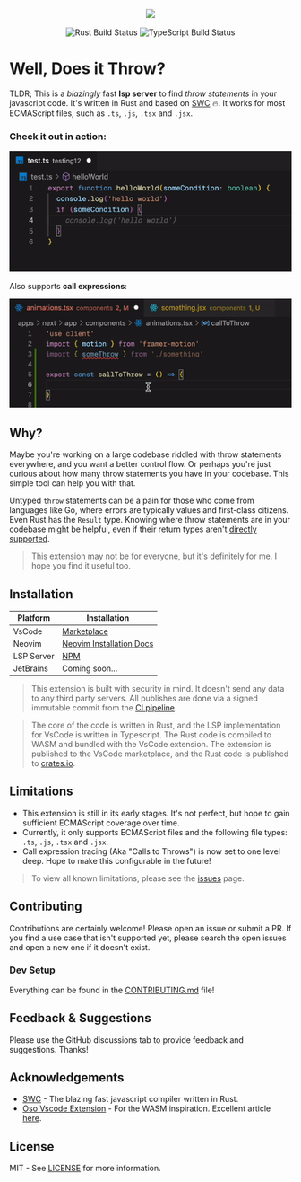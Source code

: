 <!-- Plugin description -->
<p align="center">
<img src ="https://github.com/michaelangeloio/does-it-throw/blob/main/assets/icon-small.png?raw=true" width='350'>
</p>

<p align="center">
  <img src="https://github.com/michaelangeloio/does-it-throw/actions/workflows/rust.yaml/badge.svg" alt="Rust Build Status">
  <img src="https://github.com/michaelangeloio/does-it-throw/actions/workflows/ts.yaml/badge.svg" alt="TypeScript Build Status">
</p>

# Well, Does it Throw? 

TLDR; This is a *blazingly* fast **lsp server** to find *throw statements* in your javascript code. It's written in Rust and based on [SWC](https://swc.rs/) 🔥. It works for most ECMAScript files, such as `.ts`, `.js`, `.tsx` and `.jsx`. 


### Check it out in action:

![demo](./assets/basic-throw.gif)

Also supports **call expressions**:

![demo](./assets/calltothrow.gif)


## Why?

Maybe you're working on a large codebase riddled with throw statements everywhere, and you want a better control flow. Or perhaps you're just curious about how many throw statements you have in your codebase. This simple tool can help you with that.

Untyped `throw` statements can be a pain for those who come from languages like Go, where errors are typically values and first-class citizens. Even Rust has the `Result` type. Knowing where throw statements are in your codebase might be helpful, even if their return types aren't [directly supported](https://github.com/microsoft/TypeScript/issues/13219).

> This extension may not be for everyone, but it's definitely for me. I hope you find it useful too.


## Installation

| Platform | Installation |
| -------- | ------------ |
| VsCode  | [Marketplace](https://marketplace.visualstudio.com/items?itemName=michaelangeloio.does-it-throw-vscode) |
| Neovim	| [Neovim Installation Docs](https://github.com/michaelangeloio/does-it-throw/blob/main/docs/neovim.md) |
| LSP Server | [NPM](https://www.npmjs.com/package/does-it-throw-lsp) |
| JetBrains | Coming soon... |

> This extension is built with security in mind. It doesn't send any data to any third party servers. All publishes are done via a signed immutable commit from the [CI pipeline](https://github.com/michaelangeloio/does-it-throw/actions/workflows/release-vsix.yaml).

> The core of the code is written in Rust, and the LSP implementation for VsCode is written in Typescript. The Rust code is compiled to WASM and bundled with the VsCode extension. The extension is published to the VsCode marketplace, and the Rust code is published to [crates.io](https://crates.io/crates/does-it-throw). 


## Limitations

- This extension is still in its early stages. It's not perfect, but hope to gain sufficient ECMAScript coverage over time.
- Currently, it only supports ECMAScript files and the following file types: `.ts`, `.js`, `.tsx` and `.jsx`.
- Call expression tracing (Aka "Calls to Throws") is now set to one level deep. Hope to make this configurable in the future!

> To view all known limitations, please see the [issues](https://github.com/michaelangeloio/does-it-throw/issues) page.


## Contributing
Contributions are certainly welcome! Please open an issue or submit a PR. If you find a use case that isn't supported yet, please search the open issues and open a new one if it doesn't exist.

### Dev Setup
Everything can be found in the [CONTRIBUTING.md](https://github.com/michaelangeloio/does-it-throw/blob/main/CONTRIBUTING.md) file!

## Feedback & Suggestions
Please use the GitHub discussions tab to provide feedback and suggestions. Thanks!

## Acknowledgements

- [SWC](https://swc.rs/) - The blazing fast javascript compiler written in Rust.
- [Oso Vscode Extension](https://github.com/osohq/oso) - For the WASM inspiration. Excellent article [here](https://www.osohq.com/post/building-vs-code-extension-with-rust-wasm-typescript).

## License
MIT - See [LICENSE](https://github.com/michaelangeloio/does-it-throw/blob/main/LICENSE.txt) for more information.
<!-- Plugin description end -->